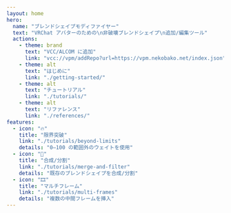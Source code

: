 ```yaml
---
layout: home
hero:
  name: "ブレンドシェイプモディファイヤー"
  text: "VRChat アバターのための\n非破壊ブレンドシェイプ\n追加/編集ツール"
  actions:
    - theme: brand
      text: "VCC/ALCOM に追加"
      link: "vcc://vpm/addRepo?url=https://vpm.nekobako.net/index.json"
    - theme: alt
      text: "はじめに"
      link: "./getting-started/"
    - theme: alt
      text: "チュートリアル"
      link: "./tutorials/"
    - theme: alt
      text: "リファレンス"
      link: "./references/"
features:
  - icon: "🔥"
    title: "限界突破"
    link: "./tutorials/beyond-limits"
    details: "0–100 の範囲外のウェイトを使用"
  - icon: "🧩"
    title: "合成/分割"
    link: "./tutorials/merge-and-filter"
    details: "既存のブレンドシェイプを合成/分割"
  - icon: "🎞️"
    title: "マルチフレーム"
    link: "./tutorials/multi-frames"
    details: "複数の中間フレームを挿入"
---
```

